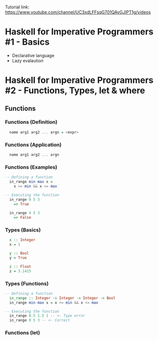 Tutorial link:
https://www.youtube.com/channel/UC3xdLFFsqG701QAyGJIPT1g/videos

# Haskell for Imperative Programmers #1 - Basics
- Declarative language
- Lazy evalaution

# Haskell for Imperative Programmers #2 - Functions, Types, let & where

## Functions
### Functions (Definition)
```haskell
  name arg1 arg2 ... argn = <expr>
```

### Functions (Application)
```haskell
  name arg1 arg2 ... argn
```


### Functions (Examples)
```haskell
-- Defining a function
  in_range min max x =
    x >= min && x <= max

-- Executing the function
  in_range 0 5 3
    => True
  
  in_range 4 5 3
    => False 
``` 

### Types (Basics)
```haskell
  x :: Integer
  x = 1

  y :: Bool
  y = True

  z :: Float
  z = 3.1415
```

### Types (Functions)
```haskell
-- Defining a function
  in_range :: Integer -> Integer -> Integer -> Bool
  in_range min max x = x >= min && x <= max

-- Executing the function
  in_range 0.5 1.5 1 -- <- Type error
  in_range 0 5 3 -- <- Correct

```

### Functions (let)
```haskell
